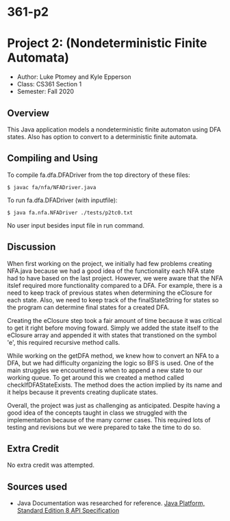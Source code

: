 # 361-p2
# Project 2: (Nondeterministic Finite Automata)

* Author: Luke Ptomey and Kyle Epperson
* Class: CS361 Section 1
* Semester: Fall 2020

## Overview

This Java application models a nondeterministic finite automaton using DFA states. Also has option to convert to a deterministic finite automata.

## Compiling and Using

To compile fa.dfa.DFADriver from the top directory of these files:
```
$ javac fa/nfa/NFADriver.java
```

To run fa.dfa.DFADriver (with inputfile):
```
$ java fa.nfa.NFADriver ./tests/p2tc0.txt

```

No user input besides input file in run command.

## Discussion

When first working on the project, we initially had few problems creating NFA.java because
we had a good idea of the functionality each NFA state had to have based on the last project.
However, we were aware that the NFA itslef required more functionality compared to a DFA. For
example, there is a need to keep track of previous states when determining the eClosure for 
each state. Also, we need to keep track of the finalStateString for states so the program 
can determine final states for a created DFA.

Creating the eClosure step took a fair amount of time because it was critical to get it right
before moving foward. Simply we added the state itself to the eClosure array and appended it 
with states that transtioned on the symbol 'e', this required recursive method calls.

While working on the getDFA method, we knew how to convert an NFA to a DFA, but we had difficulty 
organizing the logic so BFS is used. One of the main struggles we encountered is when to append a new
state to our working queue. To get around this we created a method called checkIfDFAStateExists. The 
method does the action implied by its name and it helps because it prevents creating duplicate states.

Overall, the project was just as challenging as anticipated. Despite having a good idea of the concepts
taught in class we struggled with the implementation because of the many corner cases. This required lots
of testing and revisions but we were prepared to take the time to do so.

## Extra Credit

No extra credit was attempted.

## Sources used

- Java Documentation was researched for reference.
[Java Platform, Standard Edition 8 API Specification](https://docs.oracle.com/javase/8/docs/api/)
